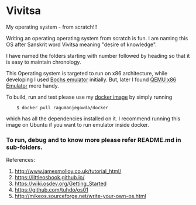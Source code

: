 
# Vivitsa
  My operating system - from scratch!!!

Writing an operating operating system from scratch is fun. I am naming this OS after Sanskrit word Vivitsa meaning "desire of knowledge".


I have named the folders starting with number followed by heading so that it is
easy to maintain chronology.

This Operating system is targeted to run on x86 architecture, while developing I used [Bochs emulator](https://en.wikipedia.org/wiki/Bochs) initially. But, later I found [QEMU x86 Emulator](https://en.wikipedia.org/wiki/QEMU) more handy.

To build, run and test please use my
[docker image](https://github.com/ragu-manjegowda/ragu-docker) by simply running

```shell
	$ docker pull ragumanjegowda/docker
```
which has all the dependencies installed on it. I recommend running this image
on Ubuntu if you want to run emulator inside docker.

### To run, debug and to know more please refer README.md in sub-folders.

References:
1. http://www.jamesmolloy.co.uk/tutorial_html/
2. https://littleosbook.github.io/
3. https://wiki.osdev.org/Getting_Started
4. https://github.com/tuhdo/os01
5. http://mikeos.sourceforge.net/write-your-own-os.html

